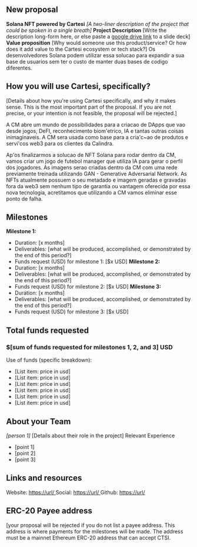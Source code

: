 ## New proposal
**Solana NFT powered by Cartesi**
*[A two-liner description of the project that could be spoken in a single breath]*
**Project Description**
[Write the description long-form here, or else paste a [google drive link](https://url/) to a slide deck]
**Value proposition**
[Why would someone use this product/service? Or how does it add value to the Cartesi ecosystem or tech stack?]
Os desenvolvedores Solana podem utilizar essa solucao para expandir a sua base de usuarios sem ter o custo de manter duas bases de codigo diferentes.

## How you will use Cartesi, specifically?
[Details about how you're using Cartesi specifically, and why it makes sense. This is the most important part of the proposal. If you are not precise, or your intention is not feasible, the proposal will be rejected.]

A CM abre um mundo de possibilidades para a criacao de DApps que vao desde jogos, DeFI, reconhecimento biom'etrico, IA e tantas outras coisas inimaginaveis.
A CM sera usada como base para a cria'c~ao de produtos e servi'cos web3 para os clientes da Calindra.

Ap'os finalizarmos a solucao de NFT Solana para rodar dentro da CM, vamos criar um jogo de futebol manager que utiliza IA para gerar o perfil dos jogadores. As imagens serao criadas dentro da CM com uma rede previamente treinada utilizando GAN - Generative Adversarial Network.
As NFTs atualmente possuem o seu metadado e imagem geradas e gravadas fora da web3 sem nenhum tipo de garantia ou vantagem oferecida por essa nova tecnologia, acretitamos que utilizando a CM vamos eliminar esse ponto de falha.

## Milestones
**Milestone 1:**
* Duration: [x months]
* Deliverables: [what will be produced, accomplished, or demonstrated by the end of this period?]
* Funds request (USD) for milestone 1: [$x USD]
**Milestone 2:**
* Duration: [x months]
* Deliverables: [what will be produced, accomplished, or demonstrated by the end of this period?]
* Funds request (USD) for milestone 2: [$x USD]
**Milestone 3:**
* Duration: [x months]
* Deliverables: [what will be produced, accomplished, or demonstrated by the end of this period?]
* Funds request (USD) for milestone 3: [$x USD]
## Total funds requested
### $[sum of funds requested for milestones 1, 2, and 3] USD
Use of funds (specific breakdown):
* [List item: price in usd]
* [List item: price in usd]
* [List item: price in usd]
* [List item: price in usd]
* [List item: price in usd]
* [List item: price in usd]
## About your Team
*[person 1]*
[Details about their role in the project]
Relevant Experience
* [point 1]
* [point 2]
* [point 3]
## Links and resources
Website: [https://url/ ](https://url/)
Social: [https://url/ ](https://url/)
Github: [https://url/ ](https://url/)
## ERC-20 Payee address
[your proposal will be rejected if you do not list a payee address. This address is where payments for the milestones will be made. The address must be a mainnet Ethereum ERC-20 address that can accept CTSI.